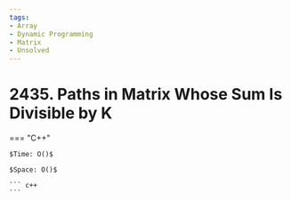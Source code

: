 ```yaml
---
tags:
- Array
- Dynamic Programming
- Matrix
- Unsolved
---
```



# 2435. Paths in Matrix Whose Sum Is Divisible by K

=== "C++"

    $Time: O()$

    $Space: O()$

    ``` c++
    ```